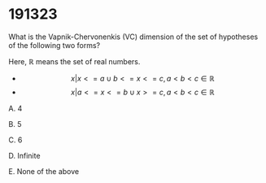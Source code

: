 # 191323

What is the Vapnik-Chervonenkis (VC) dimension of the set of hypotheses of the following two forms?

Here, $\mathbb{R}$ means the set of real numbers.

* $${ x|{x <= a} \cup {b <= x <= c}, a<b<c \in \mathbb{R} }$$
* &#x20;$${ x|{a <= x <= b} \cup {x >= c}, a<b<c \in \mathbb{R} }$$

A. 4&#x20;

B. 5&#x20;

C. 6&#x20;

D. Infinite&#x20;

E. None of the above
